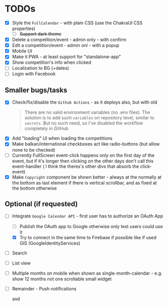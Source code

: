 # TODOs

- [x] Style the `FullCalendar` - with plain CSS (use the ChakraUI CSS properties)
  - [ ] ~~Support dark theme~~
- [x] Delete a competition/event - admin only - with confirm
- [x] Edit a competition/event - admin onl - with a popup
- [x] Mobile UI
- [x] Make it PWA - at least support for "standalone-app"
- [x] Show competition's info when clicked
- [ ] Localization to BG (+dates)
- [ ] Login with Facebook

## Smaller bugs/tasks

- [x] Check/fix/disable the `Github Actions` - as it deploys also, but with old
    > There are no valid environment variables (no .env files). The solution is to add such `variables` on repository level, similar to `secrets`. But no such need, so I've disabled the workflow completely in GitHub
- [x] Add "loading" UI when loading the competitions
- [x] Make balkan/international checkboxes act like radio-buttons (but allow none to be checked)
- [ ] Currently FullScreen event-click happens only on the first day of the event, but if it's longer then clicking on the other days don't call this event-handler ( I think the theres's other divs that absorb the click-event)
- [x] Make `Copyright` component be shown better - always at the normally at the bottom as last element if there is vertical scrollbar, and as fixed at the bottom otherwise

## Optional (if requested)

- [ ] Integrate `Google Calendar API` - first user has to authorize an OAuth App
  - [ ] Publish the OAuth app to Google otherwise only test users could use it
  - [x] Try to connect in the same time to Firebase if possible like if used GIS (GoogleIdentityServices)
- [ ] Search
- [ ] List view
- [ ] Multiple months on mobile when shown as single-month-calendar - e.g. show 12 months not one scrollable small widget
- [ ] Remainder - Push notifications
  
  asd